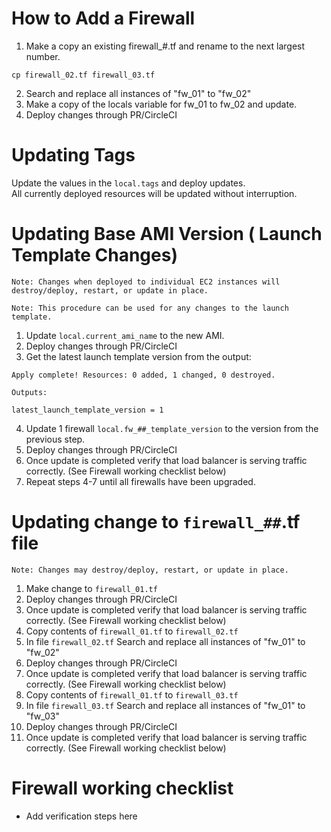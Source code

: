 
# How to Add a Firewall

1. Make a copy an existing firewall_#.tf and rename to the next largest number.
```shell
cp firewall_02.tf firewall_03.tf
```
2. Search and replace all instances of "fw_01" to "fw_02"
3. Make a copy of the locals variable for fw_01 to fw_02 and update.
4. Deploy changes through PR/CircleCI

# Updating Tags

Update the values in the `local.tags` and deploy updates.  
All currently deployed resources will be updated without interruption.

# Updating Base AMI Version ( Launch Template Changes)

    Note: Changes when deployed to individual EC2 instances will destroy/deploy, restart, or update in place.

    Note: This procedure can be used for any changes to the launch template.

1. Update `local.current_ami_name` to the new AMI.
2. Deploy changes through PR/CircleCI
3. Get the latest launch template version from the output:
```shell
Apply complete! Resources: 0 added, 1 changed, 0 destroyed.

Outputs:

latest_launch_template_version = 1
```
4. Update 1 firewall `local.fw_##_template_version` to the version from the previous step.
5. Deploy changes through PR/CircleCI
6. Once update is completed verify that load balancer is serving traffic correctly. (See Firewall working checklist below)
7. Repeat steps 4-7 until all firewalls have been upgraded.

# Updating change to `firewall_##`.tf file

    Note: Changes may destroy/deploy, restart, or update in place.

1. Make change to `firewall_01.tf`
2. Deploy changes through PR/CircleCI
3. Once update is completed verify that load balancer is serving traffic correctly. (See Firewall working checklist below)
4. Copy contents of `firewall_01.tf` to `firewall_02.tf`
5. In file `firewall_02.tf` Search and replace all instances of "fw_01" to "fw_02"
6. Deploy changes through PR/CircleCI
7. Once update is completed verify that load balancer is serving traffic correctly. (See Firewall working checklist below)
4. Copy contents of `firewall_01.tf` to `firewall_03.tf`
8. In file `firewall_03.tf` Search and replace all instances of "fw_01" to "fw_03"
9. Deploy changes through PR/CircleCI
10. Once update is completed verify that load balancer is serving traffic correctly. (See Firewall working checklist below)

# Firewall working checklist
- Add verification steps here
